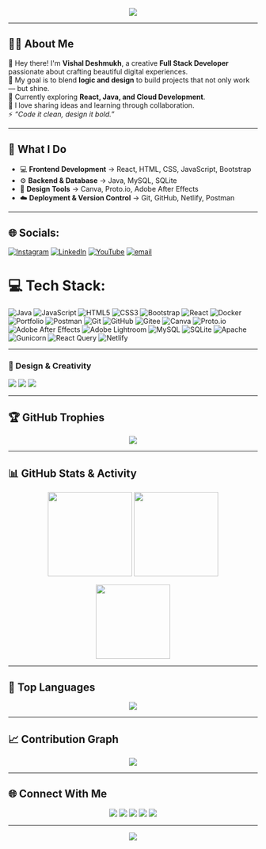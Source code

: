 <!-- 🌟 VISHAL DESHMUKH - Auto-Theme Elegant GitHub Profile 🌟 -->

<!-- Header Animation -->
<p align="center">
  <img src="https://capsule-render.vercel.app/api?type=waving&color=0:89F7FE,100:66A6FF&height=150&section=header&text=✨%20VISHAL%20DESHMUKH%20✨&fontSize=40&fontColor=FFFFFF&animation=twinkling"/>
</p>

---

## 👨‍💻 About Me  
💫 Hey there! I'm **Vishal Deshmukh**, a creative **Full Stack Developer** passionate about crafting beautiful digital experiences.  
🎯 My goal is to blend **logic and design** to build projects that not only work — but shine.  
🌱 Currently exploring **React, Java, and Cloud Development**.  
💬 I love sharing ideas and learning through collaboration.  
⚡ *“Code it clean, design it bold.”*  

---

## 💼 What I Do  
- 💻 **Frontend Development** → React, HTML, CSS, JavaScript, Bootstrap  
- ⚙️ **Backend & Database** → Java, MySQL, SQLite  
- 🎨 **Design Tools** → Canva, Proto.io, Adobe After Effects  
- ☁️ **Deployment & Version Control** → Git, GitHub, Netlify, Postman  

---
## 🌐 Socials:
[![Instagram](https://img.shields.io/badge/Instagram-%23E4405F.svg?logo=Instagram&logoColor=white)](https://instagram.com/https://www.instagram.com/vishak_deshmukh_18?igsh=YmQ1cHEwNmtoYTEx) [![LinkedIn](https://img.shields.io/badge/LinkedIn-%230077B5.svg?logo=linkedin&logoColor=white)](https://linkedin.com/in/vishal-deshmukh79) [![YouTube](https://img.shields.io/badge/YouTube-%23FF0000.svg?logo=YouTube&logoColor=white)](https://youtube.com/@https://youtube.com/@englishbyvishal_1?si=ylCcUIWrdAaSFv_l) [![email](https://img.shields.io/badge/Email-D14836?logo=gmail&logoColor=white)](mailto:vishaldeshmukh7972@gmail.com) 

# 💻 Tech Stack:
![Java](https://img.shields.io/badge/java-%23ED8B00.svg?style=for-the-badge&logo=openjdk&logoColor=white) ![JavaScript](https://img.shields.io/badge/javascript-%23323330.svg?style=for-the-badge&logo=javascript&logoColor=%23F7DF1E) ![HTML5](https://img.shields.io/badge/html5-%23E34F26.svg?style=for-the-badge&logo=html5&logoColor=white) ![CSS3](https://img.shields.io/badge/css3-%231572B6.svg?style=for-the-badge&logo=css3&logoColor=white) ![Bootstrap](https://img.shields.io/badge/bootstrap-%238511FA.svg?style=for-the-badge&logo=bootstrap&logoColor=white) ![React](https://img.shields.io/badge/react-%2320232a.svg?style=for-the-badge&logo=react&logoColor=%2361DAFB) ![Docker](https://img.shields.io/badge/docker-%230db7ed.svg?style=for-the-badge&logo=docker&logoColor=white) ![Portfolio](https://img.shields.io/badge/Portfolio-%23000000.svg?style=for-the-badge&logo=firefox&logoColor=#FF7139) ![Postman](https://img.shields.io/badge/Postman-FF6C37?style=for-the-badge&logo=postman&logoColor=white) ![Git](https://img.shields.io/badge/git-%23F05033.svg?style=for-the-badge&logo=git&logoColor=white) ![GitHub](https://img.shields.io/badge/github-%23121011.svg?style=for-the-badge&logo=github&logoColor=white) ![Gitee](https://img.shields.io/badge/Gitee-C71D23?style=for-the-badge&logo=gitee&logoColor=white) ![Canva](https://img.shields.io/badge/Canva-%2300C4CC.svg?style=for-the-badge&logo=Canva&logoColor=white) ![Proto.io](https://img.shields.io/badge/Proto.io-161637?style=for-the-badge&logo=proto.io&logoColor=00e5ff) ![Adobe After Effects](https://img.shields.io/badge/Adobe%20After%20Effects-9999FF.svg?style=for-the-badge&logo=Adobe%20After%20Effects&logoColor=white) ![Adobe Lightroom](https://img.shields.io/badge/Adobe%20Lightroom-31A8FF.svg?style=for-the-badge&logo=Adobe%20Lightroom&logoColor=white) ![MySQL](https://img.shields.io/badge/mysql-4479A1.svg?style=for-the-badge&logo=mysql&logoColor=white) ![SQLite](https://img.shields.io/badge/sqlite-%2307405e.svg?style=for-the-badge&logo=sqlite&logoColor=white) ![Apache](https://img.shields.io/badge/apache-%23D42029.svg?style=for-the-badge&logo=apache&logoColor=white) ![Gunicorn](https://img.shields.io/badge/gunicorn-%298729.svg?style=for-the-badge&logo=gunicorn&logoColor=white) ![React Query](https://img.shields.io/badge/-React%20Query-FF4154?style=for-the-badge&logo=react%20query&logoColor=white) ![Netlify](https://img.shields.io/badge/netlify-%23000000.svg?style=for-the-badge&logo=netlify&logoColor=#00C7B7)

---

### 🎨 Design & Creativity  
<a href="#"><img src="https://img.shields.io/badge/Canva-00C4CC?style=for-the-badge&logo=canva&logoColor=white"/></a>
<a href="#"><img src="https://img.shields.io/badge/Adobe%20After%20Effects-9999FF?style=for-the-badge&logo=Adobe%20After%20Effects&logoColor=white"/></a>
<a href="#"><img src="https://img.shields.io/badge/Proto.io-161637?style=for-the-badge&logo=proto.io&logoColor=00E5FF"/></a>

</div>

---

## 🏆 GitHub Trophies  
<p align="center">
  <img src="https://github-profile-trophy.vercel.app/?username=vishaldeshmukh34&theme=tokyonight&no-frame=true&no-bg=true&margin-w=10&margin-h=10"/>
</p>

---

## 📊 GitHub Stats & Activity
<p align="center">
  <img src="https://github-readme-stats.vercel.app/api?username=vishaldeshmukh34&theme=merko&hide_border=false&include_all_commits=true&count_private=true" height="170px"/>
  <img src="https://github-readme-streak-stats.herokuapp.com/?user=vishaldeshmukh34&theme=merko&hide_border=false" height="170px"/>
</p>

<p align="center">
  <img src="https://github-readme-stats.vercel.app/api/top-langs/?username=vishaldeshmukh34&theme=merko&hide_border=false&layout=compact" height="150px"/>
</p>

---

## 🌈 Top Languages  
<p align="center">
  <img src="https://github-readme-stats.vercel.app/api/top-langs/?username=vishaldeshmukh34&layout=compact&theme=tokyonight&title_color=66A6FF&text_color=333333&bg_color=00000000"/>
</p>

---

## 📈 Contribution Graph  
<p align="center">
  <img src="https://github-readme-activity-graph.vercel.app/graph?username=vishaldeshmukh34&theme=github-light&color=66A6FF&line=00C9FF&point=89F7FE&area=true&hide_border=true"/>
</p>

---

## 🌐 Connect With Me  
<p align="center">
  <a href="https://www.linkedin.com/in/vishaldeshmukh34/"><img src="https://img.shields.io/badge/LinkedIn-66A6FF?style=for-the-badge&logo=linkedin&logoColor=white"/></a>
  <a href="mailto:vishaldeshmukh.work@gmail.com"><img src="https://img.shields.io/badge/Email-89F7FE?style=for-the-badge&logo=gmail&logoColor=black"/></a>
  <a href="https://github.com/vishaldeshmukh34"><img src="https://img.shields.io/badge/GitHub-2B3137?style=for-the-badge&logo=github&logoColor=white"/></a>
  <a href="https://www.instagram.com/vishak_deshmukh_18"><img src="https://img.shields.io/badge/Instagram-FE66A6?style=for-the-badge&logo=instagram&logoColor=white"/></a>
  <a href="https://youtube.com/@englishbyvishal_1"><img src="https://img.shields.io/badge/YouTube-FF0000?style=for-the-badge&logo=youtube&logoColor=white"/></a>
</p>

---

<p align="center">
  <img src="https://capsule-render.vercel.app/api?type=waving&color=0:66A6FF,100:89F7FE&height=150&section=footer&animation=fadeIn"/>
</p>
